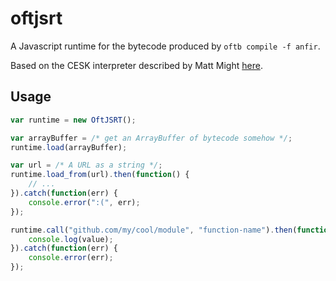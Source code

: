 # oftjsrt

A Javascript runtime for the bytecode produced by `oftb compile -f anfir`.

Based on the CESK interpreter described by Matt Might [here](http://matt.might.net/articles/cesk-machines/).

## Usage

```javascript
var runtime = new OftJSRT();

var arrayBuffer = /* get an ArrayBuffer of bytecode somehow */;
runtime.load(arrayBuffer);

var url = /* A URL as a string */;
runtime.load_from(url).then(function() {
	// ...
}).catch(function(err) {
	console.error(":(", err);
});

runtime.call("github.com/my/cool/module", "function-name").then(function(value) {
	console.log(value);
}).catch(function(err) {
	console.error(err);
});
```
